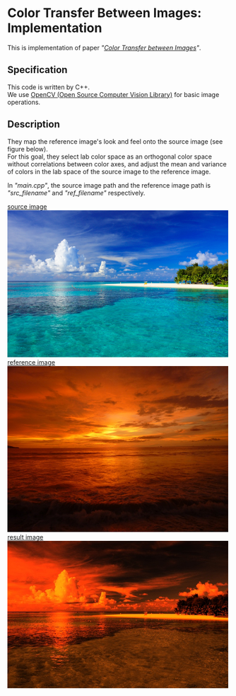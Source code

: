 # Color Transfer Between Images: Implementation
This is implementation of paper <i>"<a href="https://pdfs.semanticscholar.org/c68a/5e31f75249b335a4d29cc348ba3e3160e337.pdf">Color Transfer between Images</a>"</i>.

## Specification
This code is written by C++.  
We use <a href="https://opencv.org/">OpenCV (Open Source Computer Vision Library)</a> for basic image operations.

## Description
They map the reference image's look and feel onto the source image (see figure below).  
For this goal, they select lab color space as an orthogonal color space without correlations between color axes, and adjust the mean and variance of colors in the lab space of the source image to the reference image.  

In <i>"main.cpp"</i>, the source image path and the reference image path is <i>"src_filename"</i> and <i>"ref_filename"</i> respectively.

<u>source image</u><br>
<img src="examples/src.jpg" width="500px"><br>
<u>reference image</u><br>
<img src="examples/ref.jpg" width="500px"><br>
<u>result image</u><br>
<img src="examples/dst.jpg" width="500px"><br>
